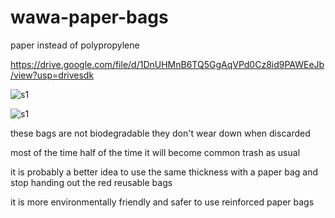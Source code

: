 # wawa-paper-bags
paper instead of polypropylene


https://drive.google.com/file/d/1DnUHMnB6TQ5GgAqVPd0Cz8id9PAWEeJb/view?usp=drivesdk


![s1](https://github.com/c4pt000/wawa-paper-bags/blob/main/IMG_20211001_134035504.jpg?raw=true)

![s1](https://github.com/c4pt000/wawa-paper-bags/raw/main/IMG_20211001_134014373_HDR.jpg)


these bags are not biodegradable they don't wear down when discarded

most of the time half of the time it will become common trash as usual

it is probably a better idea to use the same thickness with a paper bag and stop handing out the red reusable bags

it is more environmentally friendly and safer to use reinforced paper bags

